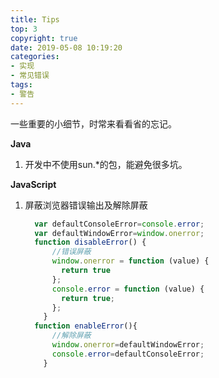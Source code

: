 ```yaml
---
title: Tips
top: 3
copyright: true
date: 2019-05-08 10:19:20
categories:
- 实现
- 常见错误
tags:
- 警告
---
```


一些重要的小细节，时常来看看省的忘记。

<!--more-->

**Java**

1. 开发中不使用sun.*的包，能避免很多坑。

**JavaScript**

1. 屏蔽浏览器错误输出及解除屏蔽

   ```javascript
     var defaultConsoleError=console.error;
     var defaultWindowError=window.onerror;
     function disableError() {
         //错误屏蔽
         window.onerror = function (value) {
           return true
         };
         console.error = function (value) {
           return true;
         };
       }
     function enableError(){
         //解除屏蔽
         window.onerror=defaultWindowError;
         console.error=defaultConsoleError;
       }
   ```

   

